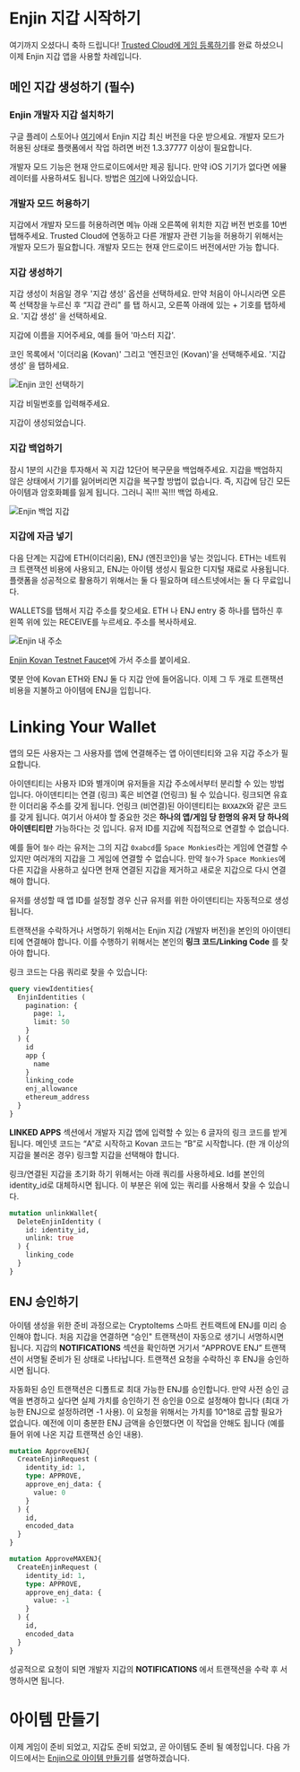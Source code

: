 # Enjin 지갑 시작하기

여기까지 오셨다니 축하 드립니다! [Trusted Cloud에 게임 등록하기](registering-game.md)를 완료 하셨으니 이제 Enjin 지갑 앱을 사용할 차례입니다.

## 메인 지갑 생성하기 (필수)

### Enjin 개발자 지갑 설치하기

구글 플레이 스토어나 [여기](https://drive.google.com/open?id=1zKcWWweKaL8ITpabOZHI6IuU80g5LnHA)에서 Enjin 지갑 최신 버전을 다운 받으세요. 개발자 모드가 허용된 상태로 플랫폼에서 작업 하려면 버전 1.3.37777 이상이 필요합니다.

개발자 모드 기능은 현재 안드로이드에서만 제공 됩니다. 만약 iOS 기기가 없다면 에뮬레이터를 사용하셔도 됩니다. 방법은 [여기](https://forum.enjin.io/threads/link-not-available-in-ios-wallet.10/)에 나와있습니다.

### 개발자 모드 허용하기

지갑에서 개발자 모드를 허용하려면 메뉴 아래 오른쪽에 위치한 지갑 버전 번호를 10번 탭해주세요. Trusted Cloud에 연동하고 다른 개발자 관련 기능을 허용하기 위해서는 개발자 모드가 필요합니다. 개발자 모드는 현재 안드로이드 버전에서만 가능 합니다.

### 지갑 생성하기

지갑 생성이 처음일 경우 '지갑 생성' 옵션을 선택하세요. 만약 처음이 아니시라면 오른쪽 선택창을 누르신 후 “지갑 관리" 를 탭 하시고, 오른쪽 아래에 있는 + 기호를 탭하세요. '지갑 생성' 을 선택하세요.

지갑에 이름을 지어주세요, 예를 들어 '마스터 지갑'.

코인 목록에서 '이더리움 (Kovan)' 그리고 '엔진코인 (Kovan)'을 선택해주세요. '지갑 생성' 을 탭하세요.

![Enjin 코인 선택하기](../docs/images/wallet_select_coins.png)

지갑 비밀번호를 입력해주세요.

지갑이 생성되었습니다.

### 지갑 백업하기

잠시 1분의 시간을 투자해서 꼭 지갑 12단어 복구문을 백업해주세요. 지갑을 백업하지 않은 상태에서 기기를 잃어버리면 지갑을 복구할 방법이 없습니다. 즉, 지갑에 담긴 모든 아이템과 암호화폐를 잃게 됩니다. 그러니 꼭!!! 꼭!!! 백업 하세요.

![Enjin 백업 지갑](../docs/images/wallet_master_wallet.png)

### 지갑에 자금 넣기

다음 단계는 지갑에 ETH(이더리움), ENJ (엔진코인)을 넣는 것입니다. ETH는 네트워크 트랜잭션 비용에 사용되고, ENJ는 아이템 생성시 필요한 디지털 재료로 사용됩니다. 플랫폼을 성공적으로 활용하기 위해서는 둘 다 필요하며 테스트넷에서는 둘 다 무료입니다.

WALLETS를 탭해서 지갑 주소를 찾으세요. ETH 나 ENJ entry 중 하나를 탭하신 후 왼쪽 위에 있는 RECEIVE를 누르세요. 주소를 복사하세요.

![Enjin 내 주소](../docs/images/wallet_get_address.png)

[Enjin Kovan Testnet Faucet](https://kovan.faucet.enjin.io/)에 가서 주소를 붙이세요.

몇분 안에 Kovan ETH와 ENJ 둘 다 지갑 안에 들어옵니다. 이제 그 두 개로 트랜잭션 비용을 지불하고 아이템에 ENJ을 입힙니다.

# Linking Your Wallet

앱의 모든 사용자는 그 사용자를 앱에 연결해주는 앱 아이덴티티와 고유 지갑 주소가 필요합니다.

아이덴티티는 사용자 ID와 별개이며 유저들을 지갑 주소에서부터 분리할 수 있는 방법입니다. 아이덴티티는 연결 (링크) 혹은 비연결 (언링크) 될 수 있습니다. 링크되면 유효한 이더리움 주소를 갖게 됩니다. 언링크 (비연결)된 아이덴티티는 `BXXAZK`와 같은 코드를 갖게 됩니다. 여기서 아셔야 할 중요한 것은 **하나의 앱/게임 당 한명의 유저 당 하나의 아이덴티티만** 가능하다는 것 입니다. 유저 ID를 지갑에 직접적으로 연결할 수 없습니다.

예를 들어 `철수` 라는 유저는 그의 지갑 `0xabcd`를 `Space Monkies`라는 게임에 연결할 수 있지만 여러개의 지갑을 그 게임에 연결할 수 없습니다. 만약 `철수`가 `Space Monkies`에 다른 지갑을 사용하고 싶다면 현재 연결된 지갑을 제거하고 새로운 지갑으로 다시 연결해야 합니다.

유저를 생성할 때 앱 ID를 설정할 경우 신규 유저를 위한 아이덴티티는 자동적으로 생성됩니다.

트랜잭션을 수락하거나 서명하기 위해서는 Enjin 지갑 (개발자 버전)을 본인의 아이덴티티에 연결해야 합니다. 이를 수행하기 위해서는 본인의  **링크 코드/Linking Code** 를 찾아야 합니다.

링크 코드는 다음 쿼리로 찾을 수 있습니다:

```graphql
query viewIdentities{
  EnjinIdentities (
    pagination: {
      page: 1,
      limit: 50
    }
  ) {
    id
    app {
      name
    }
    linking_code
    enj_allowance
    ethereum_address
  }
}
```

**LINKED APPS** 섹션에서 개발자 지갑 앱에 입력할 수 있는 6 글자의 링크 코드를 받게 됩니다. 메인넷 코드는 “A”로 시작하고 Kovan 코드는 “B”로 시작합니다. (한 개 이상의 지갑을 불러온 경우) 링크할 지갑을 선택해야 합니다.

링크/연결된 지갑을 초기화 하기 위해서는 아래 쿼리를 사용하세요. Id를 본인의 identity_id로 대체하시면 됩니다. 이 부분은 위에 있는 쿼리를 사용해서 찾을 수 있습니다.

```graphql
mutation unlinkWallet{
  DeleteEnjinIdentity (
    id: identity_id,
    unlink: true
  ) {
    linking_code
  }
}
```

## ENJ 승인하기

아이템 생성을 위한 준비 과정으로는 CryptoItems 스마트 컨트랙트에 ENJ를 미리 승인해야 합니다. 처음 지갑을 연결하면 “승인" 트랜잭션이 자동으로 생기니 서명하시면 됩니다. 지갑의 **NOTIFICATIONS** 섹션을 확인하면 거기서 “APPROVE ENJ” 트랜잭션이 서명될 준비가 된 상태로 나타납니다. 트랜잭션 요청을 수락하신 후 ENJ을 승인하시면 됩니다.

자동화된 승인 트랜잭션은 디폴트로 최대 가능한 ENJ를 승인합니다. 만약 사전 승인 금액을 변경하고 싶다면 실제 가치를 승인하기 전 승인을 0으로 설정해야 합니다 (최대 가능한 ENJ으로 설정하려면 -1 사용). 이 요청을 위해서는 가치를 10^18로 곱할 필요가 없습니다. 예전에 이미 충분한 ENJ 금액을 승인했다면 이 작업을 안해도 됩니다 (예를 들어 위에 나온 지갑 트랜잭션 승인 내용).

```graphql
mutation ApproveENJ{
  CreateEnjinRequest (
    identity_id: 1,
    type: APPROVE,
    approve_enj_data: {
      value: 0
    }
  ) {
    id,
    encoded_data
  }
}

mutation ApproveMAXENJ{
  CreateEnjinRequest (
    identity_id: 1,
    type: APPROVE,
    approve_enj_data: {
      value: -1
    }
  ) {
    id,
    encoded_data
  }
}
```

성공적으로 요청이 되면 개발자 지갑의 **NOTIFICATIONS** 에서 트랜잭션을 수락 후 서명하시면 됩니다.

# 아이템 만들기

이제 게임이 준비 되었고, 지갑도 준비 되었고, 곧 아이템도 준비 될 예정입니다. 다음 가이드에서는 [Enjin으로 아이템 만들기](creating-items.md)를 설명하겠습니다.

